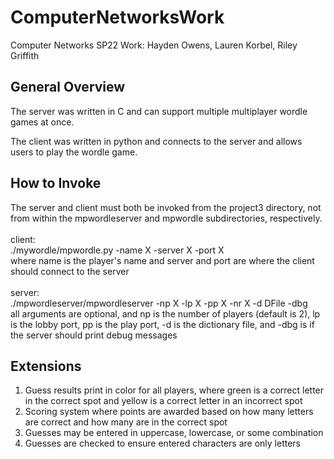 # ComputerNetworksWork
Computer Networks SP22 Work: Hayden Owens, Lauren Korbel, Riley Griffith

## General Overview
The server was written in C and can support multiple multiplayer wordle games at once.

The client was written in python and connects to the server and allows users to play the wordle game.

## How to Invoke
The server and client must both be invoked from the project3 directory, not from within the mpwordleserver and mpwordle subdirectories,
respectively. 
<br><br>
		client:
<br>
		./mywordle/mpwordle.py -name X -server X -port X
<br>
		where name is the player's name and server and port are where the client should connect to the server
<br><br>
		server:
<br>
		./mpwordleserver/mpwordleserver -np X -lp X -pp X -nr X -d DFile -dbg
<br>
		all arguments are optional, and np is the number of players (default is 2), lp is the lobby port, pp is the play port, 
		-d is the dictionary file, and -dbg is if the server should print debug messages

## Extensions
1. Guess results print in color for all players, where green is a correct letter in the correct spot and yellow is a correct letter in an incorrect spot
2. Scoring system where points are awarded based on how many letters are correct and how many are in the correct spot
3. Guesses may be entered in uppercase, lowercase, or some combination
4. Guesses are checked to ensure entered characters are only letters
